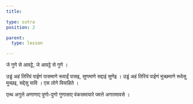 ```yaml
---
title: 

type: sutra
position: 2

parent:
  type: lesson

---
```


जे गुणे से आवट्टे, जे आवट्टे से गुणे । 

उड्ढं अहं तिरिंयं पाईणं पासमाणे रूवाईं पासइ, सुणमाणे सद्दाइं सुणेइ । उड्ढं अहं तिरियं पाईणं मुच्छमाणे रूवेसु मुच्छइ, सद्देसु यावि । एस लोगे वियाहिते । 

एत्थ अगुत्ते अणाणाए पुणो-पुणो गुणासाए वंकसमायारे पमत्ते अगारमावसे । 

